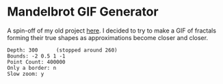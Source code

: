 # Mandelbrot GIF Generator
A spin-off of my old project [here](). I decided to try to make a GIF of fractals forming their true shapes as approximations become closer and closer. 

```
Depth: 300      (stopped around 260)
Bounds: -2 0.5 1 -1
Point Count: 400000
Only a border: n
Slow zoom: y
```